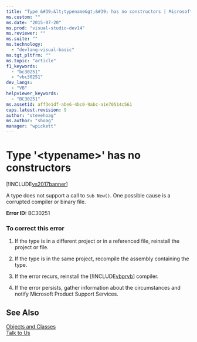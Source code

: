 ```yaml
---
title: "Type &#39;&lt;typename&gt;&#39; has no constructors | Microsoft Docs"
ms.custom: ""
ms.date: "2015-07-20"
ms.prod: "visual-studio-dev14"
ms.reviewer: ""
ms.suite: ""
ms.technology: 
  - "devlang-visual-basic"
ms.tgt_pltfrm: ""
ms.topic: "article"
f1_keywords: 
  - "bc30251"
  - "vbc30251"
dev_langs: 
  - "VB"
helpviewer_keywords: 
  - "BC30251"
ms.assetid: aff3e1df-abe6-4bc0-9abc-a1e70514c561
caps.latest.revision: 9
author: "stevehoag"
ms.author: "shoag"
manager: "wpickett"
---
```

# Type &#39;&lt;typename&gt;&#39; has no constructors
[!INCLUDE[vs2017banner](../../../includes/vs2017banner.md)]

A type does not support a call to `Sub New()`. One possible cause is a corrupted compiler or binary file.  
  
 **Error ID:** BC30251  
  
### To correct this error  
  
1.  If the type is in a different project or in a referenced file, reinstall the project or file.  
  
2.  If the type is in the same project, recompile the assembly containing the type.  
  
3.  If the error recurs, reinstall the [!INCLUDE[vbprvb](../../../includes/vbprvb-md.md)] compiler.  
  
4.  If the error persists, gather information about the circumstances and notify Microsoft Product Support Services.  
  
## See Also  
 [Objects and Classes](../../../visual-basic/programming-guide/language-features/objects-and-classes/index.md)   
 [Talk to Us](/visual-studio/ide/talk-to-us)